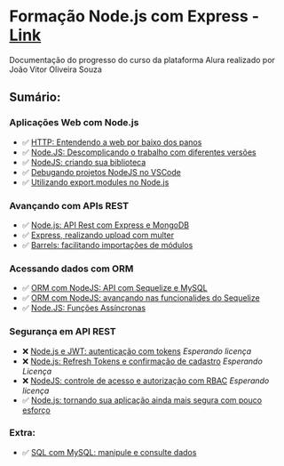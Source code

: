 # Formação Node.js com Express - [Link](https://cursos.alura.com.br/formacao-node-js-express)
Documentação do progresso do curso da plataforma Alura realizado por João Vitor Oliveira Souza
## Sumário:
### Aplicações Web com Node.js
- ✅ [HTTP: Entendendo a web por baixo dos panos](https://github.com/joaovitoroliv/http-entendendo-a-web-por-debaixo-dos-panos)
- ✅ [Node.JS: Descomplicando o trabalho com diferentes versões](https://github.com/joaovitoroliv/nodejs-com-express/tree/main/1_artigo_1)
- ✅ [NodeJS: criando sua biblioteca](https://github.com/joaovitoroliv/nodejs-com-express/tree/main/2-nodejs-criando-sua-biblioteca)
- ✅ [Debugando projetos NodeJS no VSCode](https://github.com/joaovitoroliv/nodejs-com-express/tree/main/3-debug-vscode)
- ✅ [Utilizando export.modules no Node.js](https://github.com/joaovitoroliv/nodejs-com-express/tree/main/4-export-modules)
### Avançando com APIs REST
- ✅ [Node.js: API Rest com Express e MongoDB](https://github.com/joaovitoroliv/nodejs-com-express/tree/main/5-api-rest-express-e-mongodb)
- ✅ [Express, realizando upload com multer](https://github.com/joaovitoroliv/nodejs-com-express/tree/main/6-express-upload-multer-e-uso-de-barrels)
- ✅ [Barrels: facilitando importações de módulos](https://github.com/joaovitoroliv/nodejs-com-express/tree/main/6-express-upload-multer-e-uso-de-barrels)
### Acessando dados com ORM
- ✅ [ORM com NodeJS: API com Sequelize e MySQL](https://github.com/joaovitoroliv/nodejs-com-express/tree/main/7-ORM-Node-Sequelzie-e-MySQL)
- ✅ [ORM com NodeJS: avançando nas funcionalides do Sequelize](https://github.com/joaovitoroliv/nodejs-com-express/tree/main/9-ORM-Node-Sequelize-Avancado)
- ✅ [Node.JS: Funções Assíncronas](https://github.com/joaovitoroliv/nodejs-com-express/tree/main/10-NodeJS-Funcoes-Assincronas)
### Segurança em API REST
- ❌ [Node.js e JWT: autenticação com tokens](https://github.com/joaovitoroliv/nodejs-com-express/tree/main/11-Nodejs-e-JWT-autenticacao-com-tokens) _Esperando licença_
- ❌ [Node.js: Refresh Tokens e confirmação de cadastro](https://github.com/joaovitoroliv/nodejs-com-express/tree/main/12-Nodejs-Refresh-tokens-e-confirmacao-de-cadastro) _Esperando Licença_
- ❌ [NodeJS: controle de acesso e autorização com RBAC](https://github.com/joaovitoroliv/nodejs-com-express/tree/main/13-Nodejs-controle-de-acesso-e-autorizacao-com-RBAC) _Esperando licença_
- ✅ [Node.js: tornando sua aplicação ainda mais segura com pouco esforço](https://github.com/joaovitoroliv/nodejs-com-express/tree/main/14-Node-Tornando-sua-aplicacao-ainda-mais-segura)

### Extra:
- ✅ [SQL com MySQL: manipule e consulte dados](https://github.com/joaovitoroliv/nodejs-com-express/tree/main/8-intro-SQL-com-MySQL)